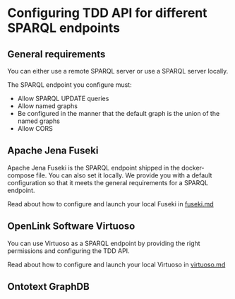 # Configuring TDD API for different SPARQL endpoints

## General requirements

You can either use a remote SPARQL server or use a SPARQL server locally.

The SPARQL endpoint you configure must:

- Allow SPARQL UPDATE queries
- Allow named graphs
- Be configured in the manner that the default graph is the union of the named graphs
- Allow CORS

## Apache Jena Fuseki

Apache Jena Fuseki is the SPARQL endpoint shipped in the docker-compose file.
You can also set it locally.
We provide you with a default configuration so that it meets the general
requirements for a SPARQL endpoint.

Read about how to configure and launch your local Fuseki in [fuseki.md](fuseki.md)

## OpenLink Software Virtuoso

You can use Virtuoso as a SPARQL endpoint by providing the right permissions
and configuring the TDD API.

Read about how to configure and launch your local Virtuoso in [virtuoso.md](virtuoso.md)

## Ontotext GraphDB
